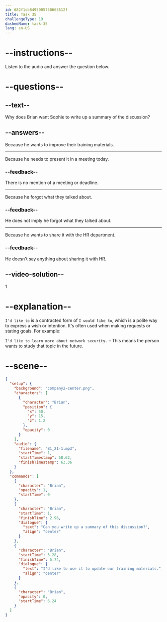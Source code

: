 ```yaml
---
id: 682f1cb8495905750665512f
title: Task 35
challengeType: 19
dashedName: task-35
lang: en-US
---
```


<!-- (Audio) Brian: Can you write up a summary of this discussion? I'd like to use it to update our training materials. -->

# --instructions--

Listen to the audio and answer the question below.

# --questions--

## --text--

Why does Brian want Sophie to write up a summary of the discussion?

## --answers--

Because he wants to improve their training materials.

---

Because he needs to present it in a meeting today.

### --feedback--

There is no mention of a meeting or deadline.

---

Because he forgot what they talked about.

### --feedback--

He does not imply he forgot what they talked about.

---

Because he wants to share it with the HR department.

### --feedback--

He doesn't say anything about sharing it with HR.

## --video-solution--

1

# --explanation--

`I'd like to` is a contracted form of `I would like to`, which is a polite way to express a wish or intention. It's often used when making requests or stating goals. For example:

`I'd like to learn more about network security.` – This means the person wants to study that topic in the future.

# --scene--

```json
{
  "setup": {
    "background": "company2-center.png",
    "characters": [
      {
        "character": "Brian",
        "position": {
          "x": 50,
          "y": 15,
          "z": 1.2
        },
        "opacity": 0
      }
    ],
    "audio": {
      "filename": "B1_21-1.mp3",
      "startTime": 1,
      "startTimestamp": 58.62,
      "finishTimestamp": 63.36
    }
  },
  "commands": [
    {
      "character": "Brian",
      "opacity": 1,
      "startTime": 0
    },
    {
      "character": "Brian",
      "startTime": 1,
      "finishTime": 2.96,
      "dialogue": {
        "text": "Can you write up a summary of this discussion?",
        "align": "center"
      }
    },
    {
      "character": "Brian",
      "startTime": 3.28,
      "finishTime": 5.74,
      "dialogue": {
        "text": "I'd like to use it to update our training materials.",
        "align": "center"
      }
    },
    {
      "character": "Brian",
      "opacity": 0,
      "startTime": 6.24
    }
  ]
}
```
